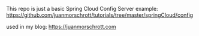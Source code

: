 This repo is just a basic Spring Cloud Config Server example:         https://github.com/juanmorschrott/tutorials/tree/master/springCloud/config 

used in my blog: 
https://juanmorschrott.com
